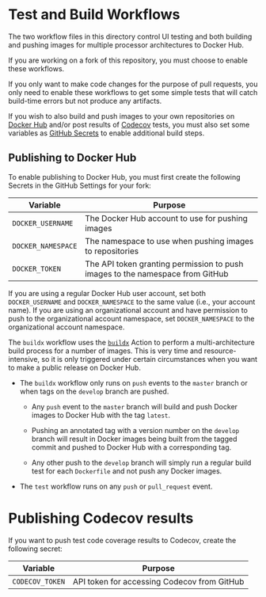 # Test and Build Workflows

The two workflow files in this directory control UI testing and both
building and pushing images for multiple processor architectures to Docker Hub.

If you are working on a fork of this repository, you must choose to enable
these workflows.

If you only want to make code changes for the purpose of pull
requests, you only need to enable these workflows to get some simple
tests that will catch build-time errors but not produce any artifacts.

If you wish to also build and push images to your own repositories on
[Docker Hub](https://dockerhub.io) and/or post results of
[Codecov](https://www.codecov.io) tests, you must also set some
variables as [GitHub
Secrets](https://docs.github.com/en/actions/configuring-and-managing-workflows/creating-and-storing-encrypted-secrets)
to enable additional build steps.

## Publishing to Docker Hub

To enable publishing to Docker Hub, you must first create the following Secrets
in the GitHub Settings for your fork:

| Variable | Purpose |
|---------|----------|
| `DOCKER_USERNAME` | The Docker Hub account to use for pushing images |
| `DOCKER_NAMESPACE` | The namespace to use when pushing images to repositories |
| `DOCKER_TOKEN` | The API token granting permission to push images to the namespace from GitHub |

If you are using a regular Docker Hub user account, set both
`DOCKER_USERNAME` and `DOCKER_NAMESPACE` to the same value (i.e., your
account name). If you are using an organizational account and have
permission to push to the organizational account namespace, set
`DOCKER_NAMESPACE` to the organizational account namespace.

The `buildx` workflow uses the [`buildx`](https://github.com/crazy-max/ghaction-docker-buildx) Action
to perform a multi-architecture build process for a number of images. This is
very time and resource-intensive, so it is only triggered under certain
circumstances when you want to make a public release on Docker Hub.

* The `buildx` workflow only runs on `push` events to the `master` branch
  or when tags on the `develop` branch are pushed.

  + Any `push` event to the `master` branch will build and push Docker
    images to Docker Hub with the tag `latest`.

  + Pushing an annotated tag with a version number on the `develop`
    branch will result in Docker images being built from the tagged
    commit and pushed to Docker Hub with a corresponding tag.

  + Any other push to the `develop` branch will simply run a
    regular build test for each `Dockerfile` and not push any
    Docker images.

* The `test` workflow runs on any `push` or `pull_request` event.

# Publishing Codecov results

If you want to push test code coverage results to Codecov, create the following secret:

| Variable | Purpose |
|---------|----------|
| `CODECOV_TOKEN` | API token for accessing Codecov from GitHub |

